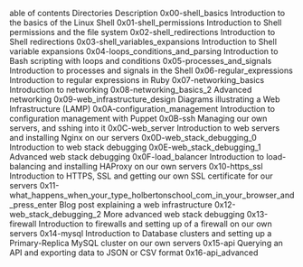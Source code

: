 able of contents
Directories 	Description
0x00-shell_basics 	Introduction to the basics of the Linux Shell
0x01-shell_permissions 	Introduction to Shell permissions and the file system
0x02-shell_redirections 	Introduction to Shell redirections
0x03-shell_variables_expansions 	Introduction to Shell variable expansions
0x04-loops_conditions_and_parsing 	Introduction to Bash scripting with loops and conditions
0x05-processes_and_signals 	Introduction to processes and signals in the Shell
0x06-regular_expressions 	Introduction to regular expressions in Ruby
0x07-networking_basics 	Introduction to networking
0x08-networking_basics_2 	Advanced networking
0x09-web_infrastructure_design 	Diagrams illustrating a Web Infrastructure (LAMP)
0x0A-configuration_management 	Introduction to configuration management with Puppet
0x0B-ssh 	Managing our own servers, and sshing into it
0x0C-web_server 	Introduction to web servers and installing Nginx on our servers
0x0D-web_stack_debugging_0 	Introduction to web stack debugging
0x0E-web_stack_debugging_1 	Advanced web stack debugging
0x0F-load_balancer 	Introduction to load-balancing and installing HAProxy on our own servers
0x10-https_ssl 	Introduction to HTTPS, SSL and getting our own SSL certificate for our servers
0x11-what_happens_when_your_type_holbertonschool_com_in_your_browser_and_press_enter 	Blog post explaining a web infrastructure
0x12-web_stack_debugging_2 	More advanced web stack debugging
0x13-firewall 	Introduction to firewalls and setting up of a firewall on our own servers
0x14-mysql 	Introduction to Database clusters and setting up a Primary-Replica MySQL cluster on our own servers
0x15-api 	Querying an API and exporting data to JSON or CSV format
0x16-api_advanced
